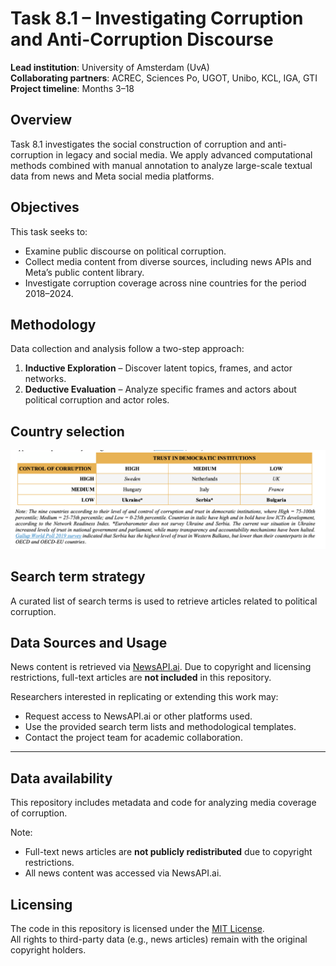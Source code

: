 # Task 8.1 – Investigating Corruption and Anti-Corruption Discourse

**Lead institution**: University of Amsterdam (UvA)  
**Collaborating partners**: ACREC, Sciences Po, UGOT, Unibo, KCL, IGA, GTI  
**Project timeline**: Months 3–18

## Overview

Task 8.1 investigates the social construction of corruption and anti-corruption in legacy and social media. We apply advanced computational methods combined with manual annotation to analyze large-scale textual data from news and Meta social media platforms.

## Objectives

This task seeks to:

- Examine public discourse on political corruption.  
- Collect media content from diverse sources, including news APIs and Meta’s public content library.  
- Investigate corruption coverage across nine countries for the period 2018–2024.

## Methodology

Data collection and analysis follow a two-step approach:

1. **Inductive Exploration** – Discover latent topics, frames, and actor networks.  
2. **Deductive Evaluation** – Analyze specific frames and actors about political corruption and actor roles.

## Country selection

![Selected countries](extra_materials/selected_countries.png)

## Search term strategy

A curated list of search terms is used to retrieve articles related to political corruption.

## Data Sources and Usage

News content is retrieved via [NewsAPI.ai](https://newsapi.ai). Due to copyright and licensing restrictions, full-text articles are **not included** in this repository.

Researchers interested in replicating or extending this work may:

- Request access to NewsAPI.ai or other platforms used.  
- Use the provided search term lists and methodological templates.  
- Contact the project team for academic collaboration.


---
## Data availability

This repository includes metadata and code for analyzing media coverage of corruption.

Note:  
- Full-text news articles are **not publicly redistributed** due to copyright restrictions.  
- All news content was accessed via NewsAPI.ai.

## Licensing

The code in this repository is licensed under the [MIT License](LICENSE).  
All rights to third-party data (e.g., news articles) remain with the original copyright holders.
